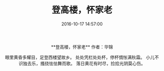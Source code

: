 ﻿---
title: 登高楼，怀家老
date: 2016-10-17 14:57:00
category: ["诗词"]
tags: ["诗词"]
---

<center>
**登高楼，怀家老**
作者：华锦

<!--more-->

眼里黄昏多耀目，足登西楼望故乡。
处处凭栏处处杯，停杯惆怅满秋霜。
小儿不识独去乐，搔挠怯怯舞而歌。
落日黄花有时尽，捡拾光阴莫心伤。
</center>